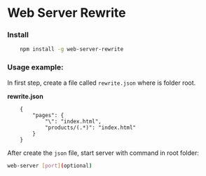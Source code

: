 # Web Server Rewrite

### Install
```bash
    npm install -g web-server-rewrite
```

### Usage example:
In first step, create a file called `rewrite.json` where is folder root.

**rewrite.json**
```
    {
        "pages": {
            "\": "index.html",
            "products/(.*)": "index.html"
        }
    }
```

After create the `json` file, start server with command in root folder:

```bash
web-server [port](optional)
```

